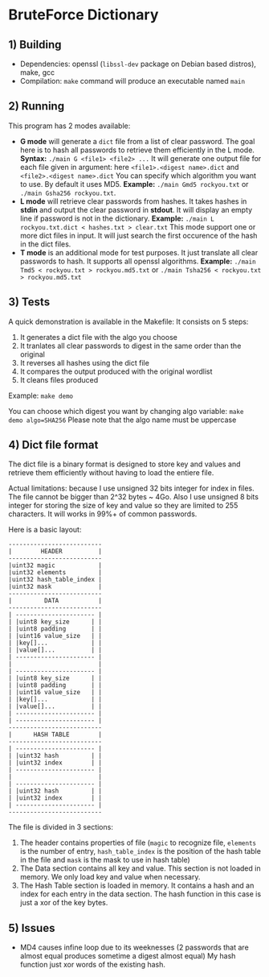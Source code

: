 # BruteForce Dictionary

## 1) Building

- Dependencies: openssl (`libssl-dev` package on Debian based distros), make, gcc
- Compilation: `make` command will produce an executable named `main`

## 2) Running

This program has 2 modes available:

- __G mode__ will generate a `dict` file from a list of clear password. The goal here is to hash all passwords to retrieve them efficiently in the L mode.
  __Syntax:__ `./main G <file1> <file2> ...`
  It will generate one output file for each file given in argument: here `<file1>.<digest name>.dict` and `<file2>.<digest name>.dict`
  You can specify which algorithm you want to use. By default it uses MD5.
  __Example:__ `./main Gmd5 rockyou.txt` or `./main Gsha256 rockyou.txt`.
- __L mode__ will retrieve clear passwords from hashes. It takes hashes in __stdin__ and output the clear password in __stdout__. It will display an empty line if password is not in the dictionary.
  __Example:__ `./main L rockyou.txt.dict < hashes.txt > clear.txt`
  This mode support one or more dict files in input. It will just search the first occurence of the hash in the dict files.
- __T mode__ is an additional mode for test purposes. It just translate all clear passwords to hash. It supports all openssl algorithms.
  __Example:__ `./main Tmd5 < rockyou.txt > rockyou.md5.txt` or `./main Tsha256 < rockyou.txt > rockyou.md5.txt`

## 3) Tests

A quick demonstration is available in the Makefile:
It consists on 5 steps:
1) It generates a dict file with the algo you choose
2) It tranlates all clear passwords to digest in the same order than the original
3) It reverses all hashes using the dict file
4) It compares the output produced with the original wordlist
5) It cleans files produced

Example: `make demo`

You can choose which digest you want by changing algo variable: `make demo algo=SHA256`
Please note that the algo name must be uppercase

## 4) Dict file format

The dict file is a binary format is designed to store key and values and retrieve them efficiently without having to load the entiere file.

Actual limitations: because I use unsigned 32 bits integer for index in files. The file cannot be bigger than 2^32 bytes ~ 4Go. Also I use unsigned 8 bits integer for storing the size of key and value so they are limited to 255 characters. It will works in 99%+ of common passwords.

Here is a basic layout:

```
--------------------------
|        HEADER          |
--------------------------
|uint32 magic            |
|uint32 elements         |
|uint32 hash_table_index |
|uint32 mask             |
--------------------------
|         DATA           |
--------------------------
| ---------------------- |
| |uint8 key_size      | |
| |uint8 padding       | |
| |uint16 value_size   | | 
| |key[]...            | |
| |value[]...          | |
| ---------------------- |
|                        |
| ---------------------- |
| |uint8 key_size      | |
| |uint8 padding       | |
| |uint16 value_size   | | 
| |key[]...            | |
| |value[]...          | |
| ---------------------- |
| ---------------------- |
--------------------------
|      HASH TABLE        |
--------------------------
| ---------------------- |
| |uint32 hash         | | 
| |uint32 index        | |
| ---------------------- |
|                        |
| ---------------------- |
| |uint32 hash         | | 
| |uint32 index        | |
| ---------------------- |
--------------------------
```

The file is divided in 3 sections:

1) The header contains properties of file (`magic` to recognize file, `elements` is the number of entry, `hash_table_index` is the position of the hash table in the file and `mask` is the mask to use in hash table)
2) The Data section contains all key and value. This section is not loaded in memory. We only load key and value when necessary.
3) The Hash Table section is loaded in memory. It contains a hash and an index for each entry in the data section. The hash function in this case is just a xor of the key bytes.

## 5) Issues

- MD4 causes infine loop due to its weeknesses (2 passwords that are almost equal produces sometime a digest almost equal)
  My hash function just xor words of the existing hash.